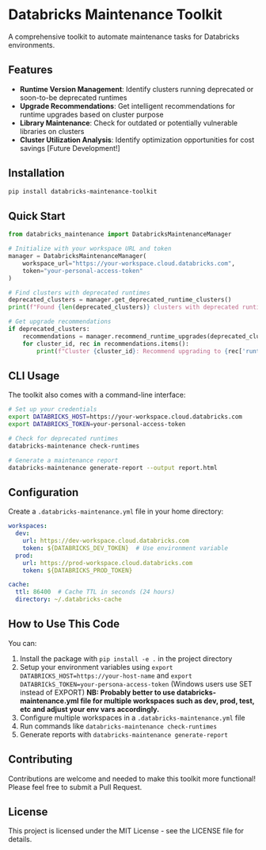 # Databricks Maintenance Toolkit

A comprehensive toolkit to automate maintenance tasks for Databricks environments.

## Features

- **Runtime Version Management**: Identify clusters running deprecated or soon-to-be deprecated runtimes
- **Upgrade Recommendations**: Get intelligent recommendations for runtime upgrades based on cluster purpose
- **Library Maintenance**: Check for outdated or potentially vulnerable libraries on clusters
- **Cluster Utilization Analysis**: Identify optimization opportunities for cost savings  [Future Development!]

## Installation

```bash
pip install databricks-maintenance-toolkit
```

## Quick Start

```python
from databricks_maintenance import DatabricksMaintenanceManager

# Initialize with your workspace URL and token
manager = DatabricksMaintenanceManager(
    workspace_url="https://your-workspace.cloud.databricks.com",
    token="your-personal-access-token"
)

# Find clusters with deprecated runtimes
deprecated_clusters = manager.get_deprecated_runtime_clusters()
print(f"Found {len(deprecated_clusters)} clusters with deprecated runtimes")

# Get upgrade recommendations
if deprecated_clusters:
    recommendations = manager.recommend_runtime_upgrades(deprecated_clusters)
    for cluster_id, rec in recommendations.items():
        print(f"Cluster {cluster_id}: Recommend upgrading to {rec['runtime_name']}")
```

## CLI Usage

The toolkit also comes with a command-line interface:

```bash
# Set up your credentials
export DATABRICKS_HOST=https://your-workspace.cloud.databricks.com
export DATABRICKS_TOKEN=your-personal-access-token

# Check for deprecated runtimes
databricks-maintenance check-runtimes

# Generate a maintenance report
databricks-maintenance generate-report --output report.html
```

## Configuration

Create a `.databricks-maintenance.yml` file in your home directory:

```yaml
workspaces:
  dev:
    url: https://dev-workspace.cloud.databricks.com
    token: ${DATABRICKS_DEV_TOKEN}  # Use environment variable
  prod:
    url: https://prod-workspace.cloud.databricks.com
    token: ${DATABRICKS_PROD_TOKEN}

cache:
  ttl: 86400  # Cache TTL in seconds (24 hours)
  directory: ~/.databricks-cache
```

## How to Use This Code

You can:

1. Install the package with ```pip install -e .``` in the project directory
1. Setup your environment variables using ```export DATABRICKS_HOST=https://your-host-name``` and ```export DATABRICkS_TOKEN=your-persona-access-token``` (Windows users use SET instead of EXPORT) **NB: Probably better to use databricks-maintenance.yml file for multiple workspaces such as dev, prod, test, etc and adjust your env vars accordingly.**
1. Configure multiple workspaces in a ```.databricks-maintenance.yml``` file
1. Run commands like ```databricks-maintenance check-runtimes```
1. Generate reports with ```databricks-maintenance generate-report```


## Contributing

Contributions are welcome and needed to make this toolkit more functional! Please feel free to submit a Pull Request.

## License

This project is licensed under the MIT License - see the LICENSE file for details.
